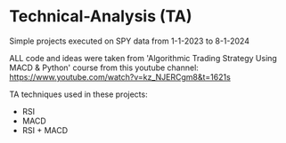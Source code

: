 # Technical-Analysis (TA)
Simple projects executed on SPY data from 1-1-2023 to 8-1-2024

ALL code and ideas were taken from 'Algorithmic Trading Strategy Using MACD & Python' course from this youtube channel: https://www.youtube.com/watch?v=kz_NJERCgm8&t=1621s 

TA techniques used in these projects:
- RSI
- MACD
- RSI + MACD
